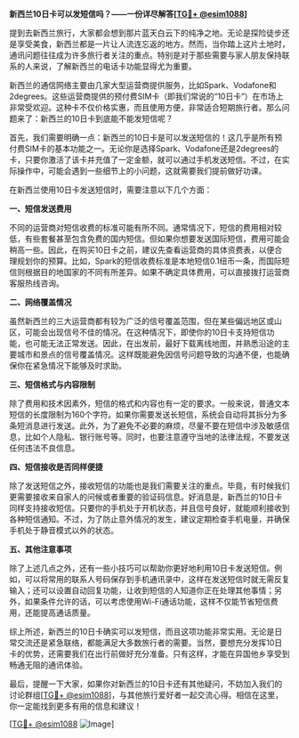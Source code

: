 **新西兰10日卡可以发短信吗？——一份详尽解答[[TG💪+ @esim1088](https://t.me/s/esim1088)]**

提到去新西兰旅行，大家都会想到那片蓝天白云下的纯净之地。无论是探险徒步还是享受美食，新西兰都是一片让人流连忘返的地方。然而，当你踏上这片土地时，通讯问题往往成为许多旅行者关注的重点。特别是对于那些需要与家人朋友保持联系的人来说，了解新西兰的电话卡功能显得尤为重要。

新西兰的通信网络主要由几家大型运营商提供服务，比如Spark、Vodafone和2degrees。这些运营商提供的预付费SIM卡（即我们常说的“10日卡”）在市场上非常受欢迎。这种卡不仅价格实惠，而且使用方便，非常适合短期旅行者。那么问题来了：新西兰的10日卡到底能不能发短信呢？

首先，我们需要明确一点：新西兰的10日卡是可以发送短信的！这几乎是所有预付费SIM卡的基本功能之一。无论你是选择Spark、Vodafone还是2degrees的卡，只要你激活了该卡并充值了一定金额，就可以通过手机发送短信。不过，在实际操作中，可能会遇到一些细节上的小问题，这就需要我们提前做好功课。

在新西兰使用10日卡发送短信时，需要注意以下几个方面：

**一、短信发送费用**

不同的运营商对短信收费的标准可能有所不同。通常情况下，短信的费用相对较低，有些套餐甚至包含免费的国内短信。但如果你想要发送国际短信，费用可能会稍高一些。因此，在购买10日卡之前，建议先查看运营商的具体资费表，以便合理规划你的预算。比如，Spark的短信收费标准是本地短信0.1纽币一条，而国际短信则根据目的地国家的不同有所差异。如果不确定具体费用，可以直接拨打运营商客服热线咨询。

**二、网络覆盖情况**

虽然新西兰的三大运营商都有较为广泛的信号覆盖范围，但在某些偏远地区或山区，可能会出现信号不佳的情况。在这种情况下，即使你的10日卡支持短信功能，也可能无法正常发送。因此，在出发前，最好下载离线地图，并熟悉沿途的主要城市和景点的信号覆盖情况。这样既能避免因信号问题导致的沟通不便，也能确保你在紧急情况下能够及时求助。

**三、短信格式与内容限制**

除了费用和技术因素外，短信的格式和内容也有一定的要求。一般来说，普通文本短信的长度限制为160个字符。如果你需要发送长短信，系统会自动将其拆分为多条短消息进行发送。此外，为了避免不必要的麻烦，尽量不要在短信中涉及敏感信息，比如个人隐私、银行账号等。同时，也要注意遵守当地的法律法规，不要发送任何违法不良信息。

**四、短信接收是否同样便捷**

除了发送短信之外，接收短信的功能也是我们需要关注的重点。毕竟，有时候我们更需要接收来自家人的问候或者重要的验证码信息。好消息是，新西兰的10日卡同样支持接收短信。只要你的手机处于开机状态，并且信号良好，就能顺利接收到各种短信通知。不过，为了防止意外情况的发生，建议定期检查手机电量，并确保手机处于静音模式以外的状态。

**五、其他注意事项**

除了上述几点之外，还有一些小技巧可以帮助你更好地利用10日卡发送短信。例如，可以将常用的联系人号码保存到手机通讯录中，这样在发送短信时就无需反复输入；还可以设置自动回复功能，让收到短信的人知道你正在处理其他事情；另外，如果条件允许的话，可以考虑使用Wi-Fi通话功能，这样不仅能节省短信费用，还能提高通话质量。

综上所述，新西兰的10日卡确实可以发短信，而且这项功能非常实用。无论是日常交流还是紧急联络，都能满足大多数旅行者的需要。当然，要想充分发挥10日卡的优势，还需要我们在出行前做好充分准备。只有这样，才能在异国他乡享受到畅通无阻的通讯体验。

最后，提醒一下大家，如果你对新西兰的10日卡还有其他疑问，不妨加入我们的讨论群组[[TG💪+ @esim1088](https://t.me/s/esim1088)]，与其他旅行爱好者一起交流心得。相信在这里，你一定能找到更多有用的信息和建议！

[[TG💪+ @esim1088](https://t.me/s/esim1088) ![Image](https://i.postimg.cc/4NQfJmqS/Snipaste-2025-05-13-00-14-12.png)]